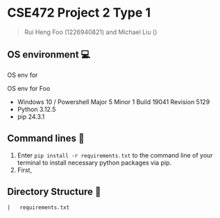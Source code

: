 ﻿# CSE472 Project 2 Type 1
> Rui Heng Foo (1226940821) and Michael Liu ()

## OS environment :computer:
OS env for

OS env for Foo
- Windows 10 / Powershell Major 5 Minor 1 Build 19041 Revision 5129
- Python 3.12.5
- pip 24.3.1

## Command lines :bookmark_tabs:
1. Enter `pip install -r requirements.txt` to the command line of your terminal to install necessary python packages via pip.
2. First, 

## Directory Structure :deciduous_tree:
```
|   requirements.txt



```            





